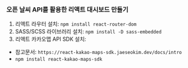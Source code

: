 ### 오픈 날씨 API를 활용한 리액트 대시보드 만들기

1. 리액트 라우터 설치: `npm install react-router-dom`
2. SASS/SCSS 라이브러리 설치: `npm install -D sass-embedded`
3. 리액트 카카오맵 API SDK 설치:

-   참고문서: `https://react-kakao-maps-sdk.jaeseokim.dev/docs/intro`
-   `npm install react-kakao-maps-sdk`
